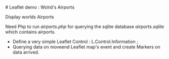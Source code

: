 # Leaflet demo : Wolrd's Airports

Display worlds Airports

Need Php to run *airports.php* for querying the sqlite database *airports.sqlite* which contains airports.

* Define a very simple Leaflet Control : L.Control.Information ;
* Querying data on moveend Leaflet map's event and create Markers on data arrived.
